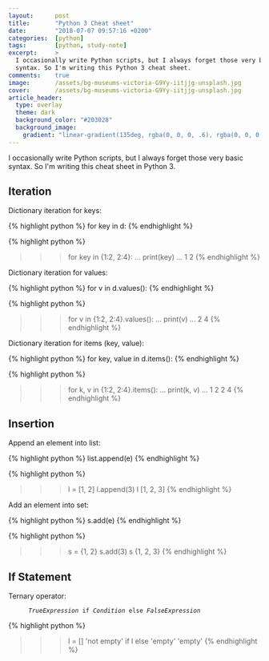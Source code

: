 ```yaml
---
layout:      post
title:       "Python 3 Cheat sheet"
date:        "2018-07-07 09:57:16 +0200"
categories:  [python]
tags:        [python, study-note]
excerpt:     >
  I occasionally write Python scripts, but I always forget those very basic
  syntax. So I'm writing this Python 3 cheat sheet.
comments:    true
image:       /assets/bg-museums-victoria-G9Yy-iitjjg-unsplash.jpg
cover:       /assets/bg-museums-victoria-G9Yy-iitjjg-unsplash.jpg
article_header:
  type: overlay
  theme: dark
  background_color: "#203028"
  background_image:
    gradient: "linear-gradient(135deg, rgba(0, 0, 0, .6), rgba(0, 0, 0, .4))"
---
```


I occasionally write Python scripts, but I always forget those very basic
syntax. So I'm writing this cheat sheet in Python 3.

## Iteration

Dictionary iteration for keys:

{% highlight python %}
for key in d:
{% endhighlight %}

{% highlight python %}
>>> for key in {1:2, 2:4}:
...   print(key)
...
1
2
{% endhighlight %}

Dictionary iteration for values:

{% highlight python %}
for v in d.values():
{% endhighlight %}

{% highlight python %}
>>> for v in {1:2, 2:4}.values():
...   print(v)
...
2
4
{% endhighlight %}

Dictionary iteration for items (key, value):

{% highlight python %}
for key, value in d.items():
{% endhighlight %}

{% highlight python %}
>>> for k, v in {1:2, 2:4}.items():
...   print(k, v)
...
1 2
2 4
{% endhighlight %}

## Insertion

Append an element into list:

{% highlight python %}
list.append(e)
{% endhighlight %}

{% highlight python %}
>>> l = [1, 2]
>>> l.append(3)
>>> l
[1, 2, 3]
{% endhighlight %}

Add an element into set:

{% highlight python %}
s.add(e)
{% endhighlight %}

{% highlight python %}
>>> s = {1, 2}
>>> s.add(3)
>>> s
{1, 2, 3}
{% endhighlight %}

## If Statement

Ternary operator:

<figure class="highlight">
<pre>
<code class="language-python" data-lang="python"><span class="s"><i>TrueExpression</i></span> <span class="k">if</span> <span class="s"><i>Condition</i></span> <span class="k">else</span> <span class="s"><i>FalseExpression</i></span></code>
</pre>
</figure>

{% highlight python %}
>>> l = []
>>> 'not empty' if l else 'empty'
'empty'
{% endhighlight %}
